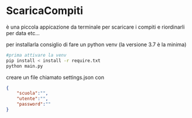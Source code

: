 # ScaricaCompiti

è una piccola appicazione da terminale per scaricare i compiti e riordinarli per data etc...

per installarla consiglio di fare un python venv (la versione 3.7 è la minima)

```bash
#prima attivare la venv
pip install < install -r require.txt
python main.py
```
creare un file chiamato settings.json con 
```json
{
    "scuola":"",
    "utente":"",
    "password":""
}
```
